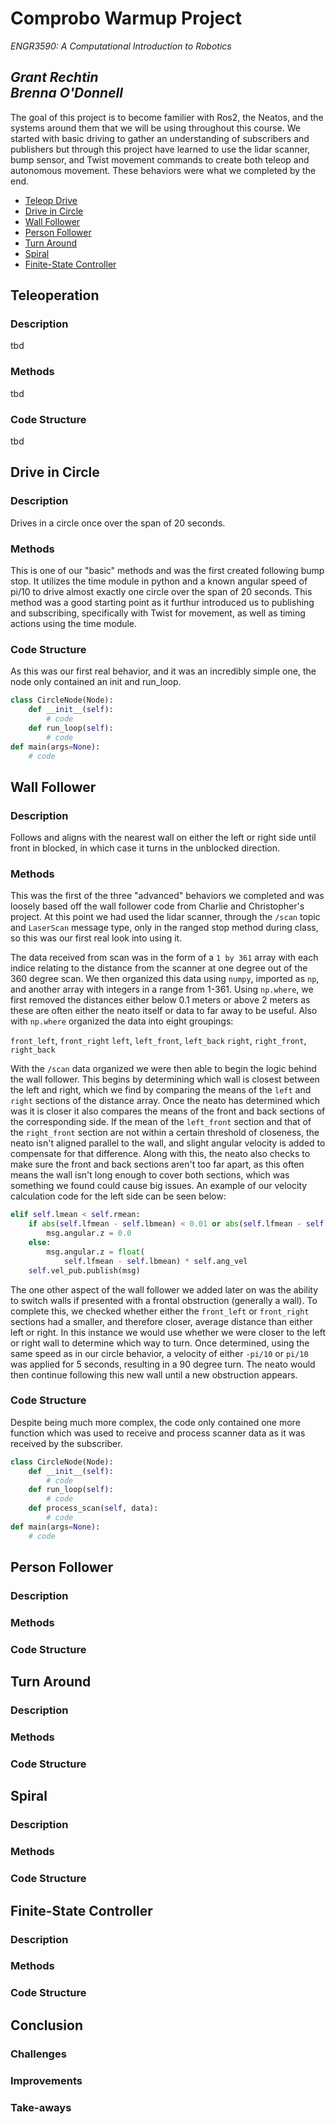 # Comprobo Warmup Project
*ENGR3590: A Computational Introduction to Robotics*

*Grant Rechtin*\
*Brenna O'Donnell*
-----------------------------------------------------------------------------------------------------------
The goal of this project is to become familier with Ros2, the Neatos, and the systems around them that we will be using throughout this course. We started with basic driving to gather an understanding of subscribers and publishers but through this project have learned to use the lidar scanner, bump sensor, and Twist movement commands to create both teleop and autonomous movement. These behaviors were what we completed by the end.

- [Teleop Drive](#teleop-drive)
- [Drive in Circle](#drive-in-circle)
- [Wall Follower](#wall-follower)
- [Person Follower](#person-follower)
- [Turn Around](#turn-around)
- [Spiral](#spiral)
- [Finite-State Controller](#finite-state-controller)

## Teleoperation  <a name="teleoperation"></a>
### Description
tbd

### Methods
tbd

### Code Structure
tbd

## Drive in Circle  <a name="drive-in-circle"></a>
### Description
Drives in a circle once over the span of 20 seconds.

### Methods
This is one of our "basic" methods and was the first created following bump stop. It utilizes the time module in python and a known angular speed of pi/10 to drive almost exactly one circle over the span of 20 seconds. This method was a good starting point as it furthur introduced us to publishing and subscribing, specifically with Twist for movement, as well as timing actions using the time module.

### Code Structure
As this was our first real behavior, and it was an incredibly simple one, the node only contained an init and run_loop.

```Python
class CircleNode(Node):
    def __init__(self):
        # code
    def run_loop(self):
        # code
def main(args=None):
    # code
```

## Wall Follower  <a name="wall-follower"></a>
### Description
Follows and aligns with the nearest wall on either the left or right side until front in blocked, in which case it turns in the unblocked direction.

### Methods
This was the first of the three "advanced" behaviors we completed and was loosely based off the wall follower code from Charlie and Christopher's project. At this point we had used the lidar scanner, through the `/scan` topic and `LaserScan` message type, only in the ranged stop method during class, so this was our first real look into using it. 

The data received from scan was in the form of a `1 by 361` array with each indice relating to the distance from the scanner at one degree out of the 360 degree scan. We then organized this data using `numpy`, imported as `np`, and another array with integers in a range from 1-361. Using `np.where`, we first removed the distances either below 0.1 meters or above 2 meters as these are often either the neato itself or data to far away to be useful. Also with `np.where` organized the data into eight groupings:

`front_left`, `front_right`
`left`, `left_front`, `left_back`
`right`, `right_front`, `right_back`

With the `/scan` data organized we were then able to begin the logic behind the wall follower. This begins by determining which wall is closest between the left and right, which we find by comparing the means of the `left` and `right` sections of the distance array. Once the neato has determined which was it is closer it also compares the means of the front and back sections of the corresponding side. If the mean of the `left_front` section and that of the `right_front` section are not within a certain threshold of closeness, the neato isn't aligned parallel to the wall, and slight angular velocity is added to compensate for that difference. Along with this, the neato also checks to make sure the front and back sections aren't too far apart, as this often means the wall isn't long enough to cover both sections, which was something we found could cause big issues. An example of our velocity calculation code for the left side can be seen below:

```Python
elif self.lmean < self.rmean:
    if abs(self.lfmean - self.lbmean) < 0.01 or abs(self.lfmean - self.lbmean) > 0.3:
        msg.angular.z = 0.0
    else:
        msg.angular.z = float(
            self.lfmean - self.lbmean) * self.ang_vel
    self.vel_pub.publish(msg)
```

The one other aspect of the wall follower we added later on was the ability to switch walls if presented with a frontal obstruction (generally a wall). To complete this, we checked whether either the `front_left` or `front_right` sections had a smaller, and therefore closer, average distance than either left or right. In this instance we would use whether we were closer to the left or right wall to determine which way to turn. Once determined, using the same speed as in our circle behavior, a velocity of either `-pi/10` or `pi/10` was applied for 5 seconds, resulting in a 90 degree turn. The neato would then continue following this new wall until a new obstruction appears. 

### Code Structure
Despite being much more complex, the code only contained one more function which was used to receive and process scanner data as it was received by the subscriber.

```Python
class CircleNode(Node):
    def __init__(self):
        # code
    def run_loop(self):
        # code
    def process_scan(self, data):
        # code
def main(args=None):
    # code
```

## Person Follower  <a name="person-follower"></a>
### Description
### Methods
### Code Structure

## Turn Around  <a name="turn-around"></a>
### Description
### Methods
### Code Structure

## Spiral  <a name="spiral"></a>
### Description
### Methods
### Code Structure

## Finite-State Controller  <a name="finite-state-controller"></a>
### Description
### Methods
### Code Structure


## Conclusion
### Challenges
### Improvements
### Take-aways



